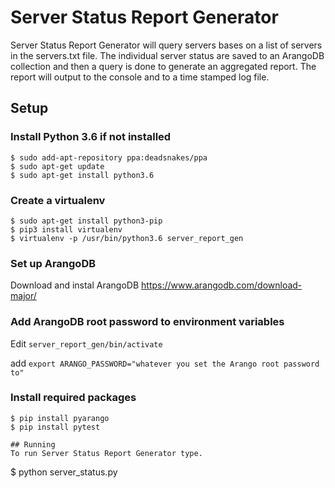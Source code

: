 # Server Status Report Generator
Server Status Report Generator will query servers bases on a list of servers in 
the servers.txt file. The individual server status are saved to an ArangoDB 
collection and then a query is done to generate an aggregated report. The report
will output to the console and to a time stamped log file.

## Setup

### Install Python 3.6 if not installed

```
$ sudo add-apt-repository ppa:deadsnakes/ppa
$ sudo apt-get update
$ sudo apt-get install python3.6
```

### Create a virtualenv
 
```
$ sudo apt-get install python3-pip
$ pip3 install virtualenv
$ virtualenv -p /usr/bin/python3.6 server_report_gen
```

### Set up ArangoDB
Download and instal ArangoDB 
https://www.arangodb.com/download-major/

### Add ArangoDB root password to environment variables
Edit ```server_report_gen/bin/activate```

add
```export ARANGO_PASSWORD="whatever you set the Arango root password to"```

### Install required packages
```
$ pip install pyarango
$ pip install pytest

## Running
To run Server Status Report Generator type.
```
$ python server_status.py
```
